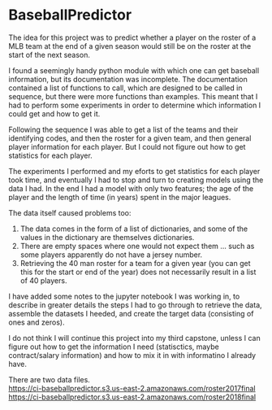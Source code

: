 # BaseballPredictor

The idea for this project was to predict whether a player on the roster of a MLB team
at the end of a given season would still be on the roster at the start of the next season.

I found a seemingly handy python module with which one can get baseball information, but its documentation was incomplete.  The documentation contained a list of functions to call, which are designed to be called in sequence, but there were more functions than examples. This meant that I had to perform some experiments in order to determine which information I could get and how to get it.  

Following the sequence I was able to get a list of the teams and their identifying codes, and then the roster for a given team, and then general player information for each player.  But I could not figure out how to get statistics for each player.  

The experiments I performed and my eforts to get statistics for each player took time, and eventually I had to stop and turn to creating models using the data I had. In the end I had a model with only two features; the age of the player and the length of time (in years) spent in the major leagues. 

The data itself caused problems too:
1) The data comes in the form of a list of dictionaries, and some of the values in the dictionary are themselves dictionaries.  
2) There are empty spaces where one would not expect them ... such as some players apparently do not have a jersey number.
3) Retrieving the 40 man roster for a team for a given year (you can get this for the start or end of the year) does not necessarily result in a list of 40 players. 

I have added some notes to the jupyter notebook I was working in, to describe in greater details the steps I had to go through to retrieve the data, assemble the datasets I heeded, and create the target data (consisting of ones and zeros). 

I do not think I will continue this project into my third capstone, unless I can figure out how to get the information I need (statisctics, maybe contract/salary information) and how to mix it in with informatino I already have.

There are two data files.  
https://ci-baseballpredictor.s3.us-east-2.amazonaws.com/roster2017final
https://ci-baseballpredictor.s3.us-east-2.amazonaws.com/roster2018final
